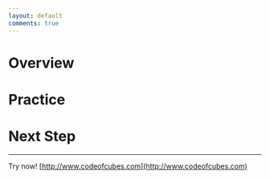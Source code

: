 ```yaml
---
layout: default
comments: true
---
```


# [](#header-1)Overview

# [](#header-1)Practice

# [](#header-1)Next Step


---

Try now! [http://www.codeofcubes.com](http://www.codeofcubes.com)
